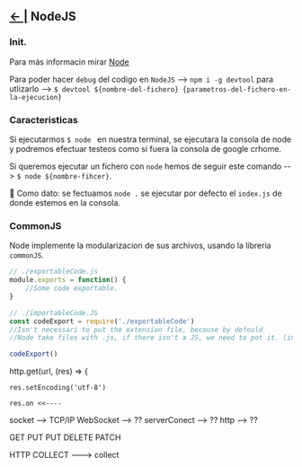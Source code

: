 ## [← |](https://github.com/VGamezz19/skylab-boot-notes/blob/master/semana06/)   NodeJS


### Init.

Para más informacin mirar [Node](https://nodejs.org/en/docs/)


Para poder hacer `debug` del codigo en `NodeJS` --> `npm i -g devtool`
para utlizarlo --> `$ devtool ${nombre-del-fichero} {parametros-del-fichero-en-la-ejecucion}`

### Caracteristicas

Si ejecutarmos `$ node ` en nuestra terminal, se ejecutara la consola de node y podremos efectuar testeos como si fuera la consola de google crhome.

Si queremos ejecutar un fichero con `node` hemos de seguir este comando --> `$ node ${nombre-fihcer}`. 

🚨 Como dato: se fectuamos `node .` se ejecutar por defecto el `index.js` de donde estemos en la consola.

### CommonJS

Node implemente la modularizacion de sus archivos, usando la libreria `commonJS`.

```javascript
// ./exportableCode.js
module.exports = function() {
    //Some code exportable.
}

// ./importableCode.JS
const codeExport = require('./exportableCode') 
//Isn't necessari to put the extension file, becouse by defould
//Node take files with .js, if there isn't a JS, we need to pot it. (in the require)

codeExport()
```


http.get(url, (res) => {

    res.setEncoding('utf-8')

    res.on <<----

socket --> TCP/IP
WebSocket --> ??
serverConect --> ??
http --> ??

GET
PUT
PUT
DELETE
PATCH

HTTP COLLECT ---> collect